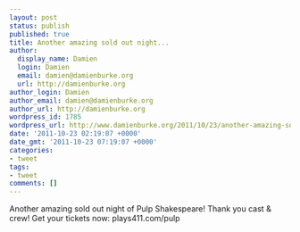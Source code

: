 ```yaml
---
layout: post
status: publish
published: true
title: Another amazing sold out night...
author:
  display_name: Damien
  login: Damien
  email: damien@damienburke.org
  url: http://damienburke.org
author_login: Damien
author_email: damien@damienburke.org
author_url: http://damienburke.org
wordpress_id: 1785
wordpress_url: http://www.damienburke.org/2011/10/23/another-amazing-sold-out-night/
date: '2011-10-23 02:19:07 +0000'
date_gmt: '2011-10-23 07:19:07 +0000'
categories:
- tweet
tags:
- tweet
comments: []
---
```

<p>Another amazing sold out night of Pulp Shakespeare! Thank you cast &amp; crew! Get your tickets now: plays411.com&#47;pulp</p>
